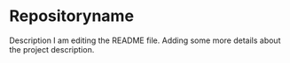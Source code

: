 # Repositoryname
Description
I am editing the README file. Adding some more details about the project description.
